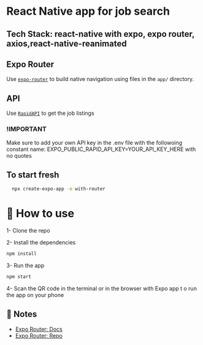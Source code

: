 # React Native app for job search

## Tech Stack: react-native with expo, expo router, axios,react-native-reanimated

## Expo Router

Use [`expo-router`](https://expo.github.io/router) to build native navigation using files in the `app/` directory.

## API

Use [`RapidAPI`](https://rapidapi.com) to get the job listings

### !IMPORTANT

Make sure to add your own API key in the .env file
with the followoing constant name: EXPO_PUBLIC_RAPID_API_KEY=YOUR_API_KEY_HERE with no quotes

## To start fresh

```sh
  npx create-expo-app -e with-router

```

# 🚀 How to use

1- Clone the repo

2- Install the dependencies

```sh
npm install
```

3- Run the app

```sh
npm start
```

4- Scan the QR code in the terminal or in the browser with Expo app t o run the app on your phone

## 📝 Notes

- [Expo Router: Docs](https://expo.github.io/router)
- [Expo Router: Repo](https://github.com/expo/router)

```

```
